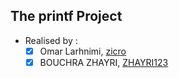 ## The printf Project


- Realised by : 
	- [x] Omar Larhnimi, [zicro](https://github.com/zicro)
	- [x] BOUCHRA ZHAYRI, [ZHAYRI123](https://github.com/ZHAYRI123)

